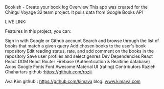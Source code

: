 Bookish - Create your book log
Overview
This app was created for the Chingu Voyage 32 team project. It pulls data from Google Books API

LIVE LINK:

Features
In this project, you can:

 Sign in with Google or Github account
 Search and browse through the list of books that match a given query
 Add chosen books to the user's book repository
 Edit reading status, rate, and add comment on the books in the repository
 Save user profiles and select genres
Dev Dependencies
React
React DOM
React Router
Firebase (Authentication & Realtime database)
Axios
Google Fonts
Font Awesome
Material UI (rating)
Contributors
Razieh Ghahartars
github :https://github.com/roziii

Ava Kim
github : https://github.com/kimava
blog: www.kimava.com